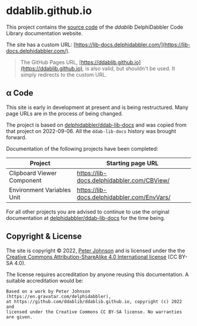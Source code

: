 # ddablib.github.io

This project contains the [source code](https://github.com/ddablib) of the _ddablib_ DelphiDabbler Code Library documentation website.

The site has a custom URL: [https://lib-docs.delphidabbler.com/](https://lib-docs.delphidabbler.com/).

> The GitHub Pages URL, [https://ddablib.github.io](https://ddablib.github.io), is also valid, but shouldn't be used. It simply redirects to the custom URL.

## &alpha; Code

This site is early in development at present and is being restructured. Many page URLs are in the process of being changed.

The project is based on [delphidabbler/ddab-lib-docs](https://github.com/delphidabbler/ddab-lib-docs) and was copied from that project on 2022-09-06. All the `ddab-lib-docs` history was brought forward.

Documentation of the following projects have been completed:

| Project | Starting page URL |
|---------|-------------------|
| Clipboard Viewer Component | <https://lib-docs.delphidabbler.com/CBView/> |
| Environment Variables Unit | <https://lib-docs.delphidabbler.com/EnvVars/> |

For all other projects you are advised to continue to use the original documentation at [delphidabbler/ddab-lib-docs](https://github.com/delphidabbler/ddab-lib-docs) for the time being.

## Copyright & License

The site is copyright © 2022, [Peter Johnson](https://gravatar.com/delphidabbler) and is licensed under the the [Creative Commons Attribution-ShareAlike 4.0 International license](https://creativecommons.org/licenses/by-sa/4.0/) (CC BY-SA 4.0).

The license requires accreditation by anyone reusing this documentation. A suitable accreditation would be:

```text
Based on a work by Peter Johnson (https://en.gravatar.com/delphidabbler),
at https://github.com/ddablib/ddablib.github.io, copyright (c) 2022 and
licensed under the Creative Commons CC BY-SA license. No warranties are given.
```
